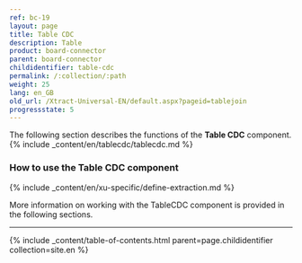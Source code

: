 ```yaml
---
ref: bc-19
layout: page
title: Table CDC
description: Table
product: board-connector
parent: board-connector
childidentifier: table-cdc
permalink: /:collection/:path
weight: 25
lang: en_GB
old_url: /Xtract-Universal-EN/default.aspx?pageid=tablejoin
progressstate: 5
---
```

The following section describes the functions of the **Table CDC** component. <br>
{% include _content/en/tablecdc/tablecdc.md %}

### How to use the Table CDC component
{% include _content/en/xu-specific/define-extraction.md %}

More information on working with the TableCDC component is provided in the following sections.

---

{% include _content/table-of-contents.html parent=page.childidentifier collection=site.en %}